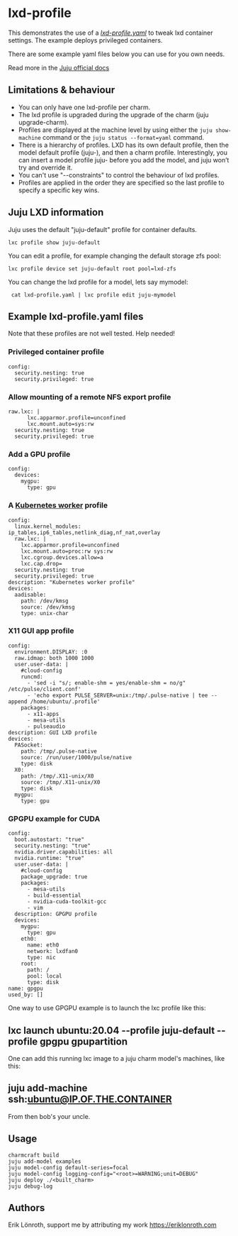 # lxd-profile

This demonstrates the use of a *[lxd-profile.yaml](lxd-profile.yaml)* to tweak lxd container settings. 
The example deploys privileged containers.

There are some example yaml files below you can use for you own needs.

Read more in the [Juju official docs]

## Limitations & behaviour
* You can only have one lxd-profile per charm.
* The lxd profile is upgraded during the upgrade of the charm (juju upgrade-charm).
* Profiles are displayed at the machine level by using either the ```juju show-machine``` command 
or the ```juju status --format=yaml``` command.
* There is a hierarchy of profiles. LXD has its own default profile, then the model default profile (juju-<model-name>), and then a charm profile.
Interestingly, you can insert a model profile juju-<model-name> before you add the model, and juju won’t try and override it.
* You can't use "--constraints" to control the behaviour of lxd profiles.
* Profiles are applied in the order they are specified so the last profile to specify a specific key wins.

## Juju LXD information
Juju uses the default "juju-default" profile for container defaults.

    lxc profile show juju-default

You can edit a profile, for example changing the default storage zfs pool:

    lxc profile device set juju-default root pool=lxd-zfs

You can change the lxd profile for a model, lets say mymodel:

     cat lxd-profile.yaml | lxc profile edit juju-mymodel

## Example lxd-profile.yaml files
Note that these profiles are not well tested. Help needed!

### Privileged container profile
    config:
      security.nesting: true
      security.privileged: true

### Allow mounting of a remote NFS export profile 
    raw.lxc: |
          lxc.apparmor.profile=unconfined
          lxc.mount.auto=sys:rw
      security.nesting: true
      security.privileged: true

### Add a GPU profile

    config:
      devices:
        mygpu:
          type: gpu

### A [Kubernetes worker] profile
    config:
      linux.kernel_modules: ip_tables,ip6_tables,netlink_diag,nf_nat,overlay
      raw.lxc: |
        lxc.apparmor.profile=unconfined
        lxc.mount.auto=proc:rw sys:rw
        lxc.cgroup.devices.allow=a
        lxc.cap.drop=
      security.nesting: true
      security.privileged: true
    description: "Kubernetes worker profile"
    devices:
      aadisable:
        path: /dev/kmsg
        source: /dev/kmsg
        type: unix-char

### X11 GUI app profile
    config:
      environment.DISPLAY: :0
      raw.idmap: both 1000 1000
      user.user-data: |
        #cloud-config
        runcmd:
          - 'sed -i "s/; enable-shm = yes/enable-shm = no/g" /etc/pulse/client.conf'
          - 'echo export PULSE_SERVER=unix:/tmp/.pulse-native | tee --append /home/ubuntu/.profile'
        packages:
          - x11-apps
          - mesa-utils
          - pulseaudio
    description: GUI LXD profile
    devices:
      PASocket:
        path: /tmp/.pulse-native
        source: /run/user/1000/pulse/native
        type: disk
      X0:
        path: /tmp/.X11-unix/X0
        source: /tmp/.X11-unix/X0
        type: disk
      mygpu:
        type: gpu

### GPGPU example for CUDA
	config:
   	  boot.autostart: "true"
   	  security.nesting: "true"
   	  nvidia.driver.capabilities: all
   	  nvidia.runtime: "true"
   	  user.user-data: |
	    #cloud-config
     	package_upgrade: true
        packages:
          - mesa-utils
          - build-essential
          - nvidia-cuda-toolkit-gcc
          - vim
	  description: GPGPU profile
 	  devices:
   		mygpu:
     	  type: gpu
   		eth0:
     	  name: eth0
     	  network: lxdfan0
     	  type: nic
   	  	root:
     	  path: /
     	  pool: local
     	  type: disk
 	name: gpgpu
 	used_by: []

One way to use GPGPU example is to launch the lxc profile like this:

## lxc launch ubuntu:20.04 --profile juju-default --profile gpgpu gpupartition

One can add this running lxc image to a juju charm model's machines, like this:

## juju add-machine ssh:ubuntu@IP.OF.THE.CONTAINER

From then bob's your uncle. 


## Usage
    
    charmcraft build
    juju add-model examples
    juju model-config default-series=focal
    juju model-config logging-config="<root>=WARNING;unit=DEBUG"
    juju deploy ./<built_charm> 
    juju debug-log

## Authors
Erik Lönroth, support me by attributing my work
https://eriklonroth.com


[Juju official docs]: https://juju.is/docs/olm/use-lxd-profiles
[Kubernetes worker]: https://github.com/charmed-kubernetes/charm-kubernetes-worker/blob/master/lxd-profile.yaml
